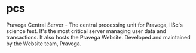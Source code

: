 # pcs
Pravega Central Server - The central processing unit for Pravega, IISc's science fest. It's the most critical server managing user data and transactions. It also hosts the Pravega Website. Developed and maintained by the Website team, Pravega.
